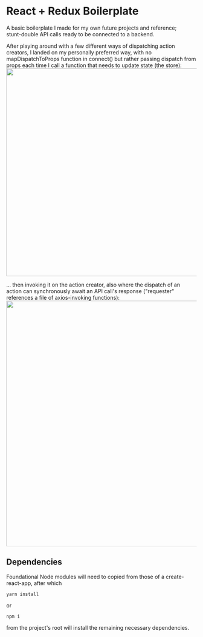 # React + Redux Boilerplate

A basic boilerplate I made for my own future projects and reference;  
stunt-double API calls ready to be connected to a backend.

After playing around with a few different ways of dispatching action creators, I landed on my personally preferred way, with no mapDispatchToProps function in connect() but rather passing dispatch from props each time I call a function that needs to update state (the store):
<img src="https://user-images.githubusercontent.com/34467850/51965002-0cdd6c00-241d-11e9-8d2f-932e17e2716d.png" width="550">

... then invoking it on the action creator, also where the dispatch of an action can synchronously await an API call's response ("requester" references a file of axios-invoking functions):
<img src="https://user-images.githubusercontent.com/34467850/51965321-013e7500-241e-11e9-9e8a-7dd9f461d780.png" width="650">



## Dependencies

Foundational Node modules will need to copied from those of a create-react-app, after which
```
yarn install
```
or
```
npm i
``` 
from the project's root will install the remaining necessary dependencies.
